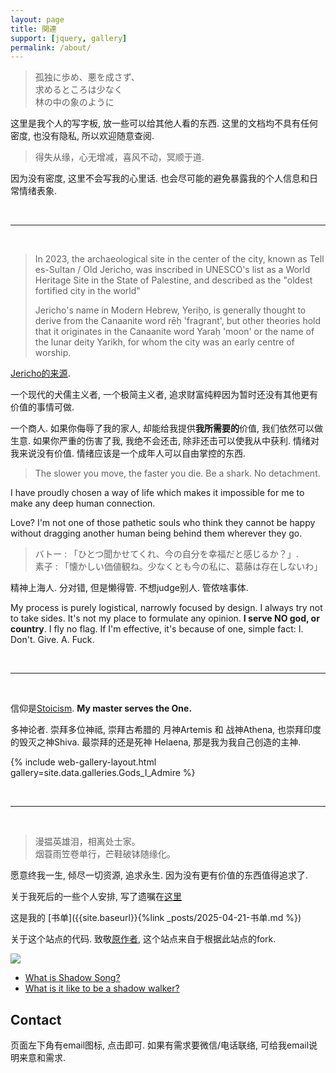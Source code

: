 ```yaml
---
layout: page
title: 関連
support: [jquery, gallery]
permalink: /about/
---
```


> 孤独に歩め、悪を成さず、  
> 求めるところは少なく  
> 林の中の象のように

这里是我个人的写字板, 放一些可以给其他人看的东西. 这里的文档均不具有任何密度, 也没有隐私, 所以欢迎随意查阅. 

> 得失从缘，心无增减，喜风不动，冥顺于道. 

因为没有密度, 这里不会写我的心里话. 也会尽可能的避免暴露我的个人信息和日常情绪表象.

<br>

---
<br>

> In 2023, the archaeological site in the center of the city, known as Tell es-Sultan / Old Jericho, was inscribed in UNESCO's list as a World Heritage Site in the State of Palestine, and described as the "oldest fortified city in the world"
> 
> Jericho's name in Modern Hebrew, Yeriẖo, is generally thought to derive from the Canaanite word rēḥ 'fragrant', but other theories hold that it originates in the Canaanite word Yaraḥ 'moon' or the name of the lunar deity Yarikh, for whom the city was an early centre of worship.

[Jericho的来源](https://en.wikipedia.org/wiki/Jericho). 

一个现代的犬儒主义者, 一个极简主义者, 追求财富纯粹因为暂时还没有其他更有价值的事情可做. 

一个商人. 如果你侮辱了我的家人, 却能给我提供**我所需要的**价值, 我们依然可以做生意. 如果你严重的伤害了我, 我绝不会还击, 除非还击可以使我从中获利.  情绪对我来说没有价值. 情绪应该是一个成年人可以自由掌控的东西.  

> The slower you move, the faster you die. Be a shark. No detachment. 

I have proudly chosen a way of life which makes it impossible for me to make any deep human connection.  

Love? I'm not one of those pathetic souls who think they cannot be happy without dragging another human being behind them wherever they go. 

> バトー : 「ひとつ聞かせてくれ、今の自分を幸福だと感じるか？」.  
> 素子 : 「懐かしい価値観ね。少なくとも今の私に、葛藤は存在しないわ」

精神上海人. 分对错, 但是懒得管.  不想judge别人. 管侬啥事体.

My process is purely logistical, narrowly focused by design. I always try not to take sides. It's not my place to formulate any opinion. **I serve NO god, or country**. I fly no flag. If I'm effective, it's because of one, simple fact: I. Don't. Give. A. Fuck.

<br>

---
<br>

信仰是[Stoicism](https://en.wikipedia.org/wiki/Stoicism).  **My master serves the One.** 

多神论者. 崇拜多位神祗, 崇拜古希腊的 月神Artemis 和 战神Athena, 也崇拜印度的毁灭之神Shiva. 最崇拜的还是死神 Helaena, 那是我为我自己创造的主神.  

{% include web-gallery-layout.html gallery=site.data.galleries.Gods_I_Admire %}

<br>

---
<br>

> 漫揾英雄泪，相离处士家。 <br>
> 烟蓑雨笠卷单行，芒鞋破钵随缘化。

愿意终我一生, 倾尽一切资源, 追求永生.  因为没有更有价值的东西值得追求了. 

关于我死后的一些个人安排, 写了遗嘱在[这里](https://asheblade.github.io/TombStone/)

这是我的 [书单]({{site.baseurl}}{%link _posts/2025-04-21-书单.md %})

关于这个站点的代码. 致敬[原作者](https://himring.top/welcome-to-endworld/), 这个站点来自于根据此站点的fork. 

![](https://lh3.googleusercontent.com/pw/ADCreHcVeFEH5dRJpx9mqiK6j-xHW_My6E3RYT-fSLmaSofJcdNptNdnGHLsdD0sjrwn0hRxcdh5sQJvgbF7DaPzF9Q5dHfsqaTuHtnl6OzZSjN2l2yFe_SPSVwEi4WxyYNOuuKqnhbnY7FmVduzTE0VfyJ9rQ=w1706-h1280-s-no-gm?authuser=1)

- [What is Shadow Song?](https://drive.google.com/file/d/1dVQN1pIUeUoosU_RYPbTXG9mEfdOrDFL/view?usp=sharing)
- [What is it like to be a shadow walker?](https://www.youtube.com/watch?v=alsonc2VOPc&list=OLAK5uy_llmxrWceiz6EZPJH4qb5ILRxNA9lj3RYM&index=3)


## Contact

页面左下角有email图标, 点击即可. 如果有需求要微信/电话联络, 可给我email说明来意和需求. 

